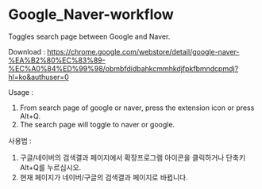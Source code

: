 # Google_Naver-workflow
Toggles search page between Google and Naver.

Download :
https://chrome.google.com/webstore/detail/google-naver-%EA%B2%80%EC%83%89-%EC%A0%84%ED%99%98/obmbfdidbahkcmmhkdjfpkfbmndcpmdj?hl=ko&authuser=0

Usage :
1. From search page of google or naver, press the extension icon or press Alt+Q.
2. The search page will toggle to naver or google.

사용법 :
1. 구글/네이버의 검색결과 페이지에서 확장프로그램 아이콘을 클릭하거나 단축키 Alt+Q를 누르십시오.
2. 현재 페이지가 네이버/구글의 검색결과 페이지로 바뀝니다.
